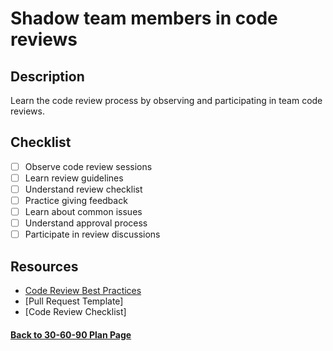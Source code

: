 # Shadow team members in code reviews

## Description

Learn the code review process by observing and participating in team code reviews.

## Checklist

- [ ] Observe code review sessions
- [ ] Learn review guidelines
- [ ] Understand review checklist
- [ ] Practice giving feedback
- [ ] Learn about common issues
- [ ] Understand approval process
- [ ] Participate in review discussions

## Resources

- [Code Review Best Practices](https://google.github.io/eng-practices/review/)
- [Pull Request Template]
- [Code Review Checklist]

#### [Back to 30-60-90 Plan Page](../README.md)
